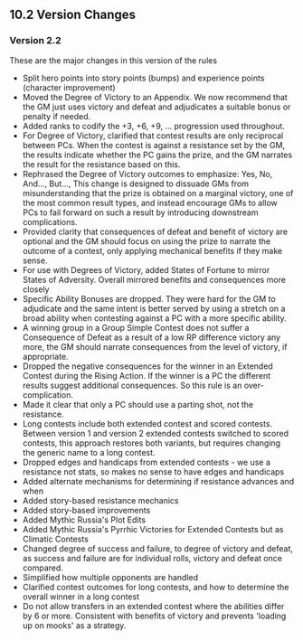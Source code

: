 ## 10.2 Version Changes

### Version 2.2

These are the major changes in this version of the rules

* Split hero points into story points (bumps) and experience points (character improvement) 
* Moved the Degree of Victory to an Appendix. We now recommend that the GM just uses victory and defeat and adjudicates a suitable bonus or penalty if needed.
* Added ranks to codify the +3, +6, +9, ... progression used throughout.
* For Degree of Victory, clarified that contest results are only reciprocal between PCs. When the contest is against a resistance set by the GM, the results indicate whether the PC gains the prize, and the GM narrates the result for the resistance based on this.
* Rephrased the Degree of Victory outcomes to emphasize: Yes, No, And..., But..., This change is designed to dissuade GMs from misunderstanding that the prize is obtained on a marginal victory, one of the most common result types, and instead encourage GMs to allow PCs to fail forward on such a result by introducing downstream complications.
* Provided clarity that consequences of defeat and benefit of victory are optional and the GM should focus on using the prize to narrate the outcome of a contest, only applying mechanical benefits if they make sense. 
* For use with Degrees of Victory, added States of Fortune to mirror States of Adversity. Overall mirrored benefits and consequences more closely
* Specific Ability Bonuses are dropped. They were hard for the GM to adjudicate and the same intent is better served by using a stretch on a broad ability when contesting against a PC with a more specific ability.
* A winning group in a Group Simple Contest does not suffer a Consequence of Defeat as a result of a low RP difference victory any more, the GM should narrate consequences from the level of victory, if appropriate.
* Dropped the negative consequences for the winner in an Extended Contest during the Rising Action. If the winner is a PC the different results suggest additional consequences. So this rule is an over-complication.
* Made it clear that only a PC should use a parting shot, not the resistance.
* Long contests include both extended contest and scored contests. Between version 1 and version 2 extended contests switched to scored contests, this approach restores both variants, but requires changing the generic name to a long contest.
* Dropped edges and handicaps from extended contests - we use a resistance not stats, so makes no sense to have edges and handicaps
* Added alternate mechanisms for determining if resistance advances and when
* Added story-based resistance mechanics
* Added story-based improvements
* Added Mythic Russia's Plot Edits
* Added Mythic Russia's Pyrrhic Victories for Extended Contests but as Climatic Contests
* Changed degree of success and failure, to degree of victory and defeat, as success and failure are for individual rolls, victory and defeat once compared.
* Simplified how multiple opponents are handled
* Clarified contest outcomes for long contests, and how to determine the overall winner in a long contest
* Do not allow transfers in an extended contest where the abilities differ by 6 or more. Consistent with benefits of victory and prevents 'loading up on mooks' as a strategy.

